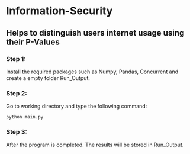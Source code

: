 # Information-Security

## Helps to distinguish users internet usage using their P-Values

### Step 1:
Install the required packages such as Numpy, Pandas, Concurrent and create a empty folder Run_Output.

### Step 2:
Go to working directory and type the following command:
```
python main.py
```

### Step 3: 
After the program is completed. The results will be stored in Run_Output.
